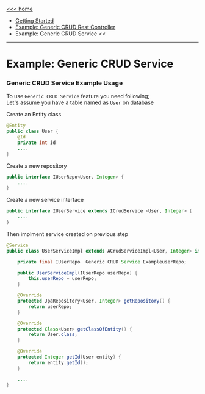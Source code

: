 [<<< home](./README.md)

* [Getting Started](./wiki/getting-started.md)
* [Example: Generic CRUD Rest Controller](./wiki/generic-crud-restcontroller.md) 
* Example: Generic CRUD Service <<

---

# Example: Generic CRUD Service

### Generic CRUD Service Example Usage
To use `Generic CRUD Service` feature you need following; \
Let's assume you have a table named as `User` on database

Create an Entity class

```java
@Entity
public class User {
    @Id
    private int id
    ....
}
```

Create a new repository 

```java
public interface IUserRepo<User, Integer> {
    ....
}
```

Create a new service interface

```java
public interface IUserService extends ICrudService <User, Integer> {
    ....
}
```

Then implment service created on previous step

```java
@Service
public class UserServiceImpl extends ACrudServiceImpl<User, Integer> implements IUserService {

    private final IUserRepo  Generic CRUD Service ExampleuserRepo;

    public UserServiceImpl(IUserRepo userRepo) {
        this.userRepo = userRepo;
    }

    @Override
    protected JpaRepository<User, Integer> getRepository() {
        return userRepo;
    }

    @Override
    protected Class<User> getClassOfEntity() {
        return User.class;
    }

    @Override
    protected Integer getId(User entity) {
        return entity.getId();
    }

    ....
}

```